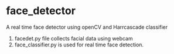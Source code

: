 # face_detector
A real time face detector using openCV and Harrcascade classifier

1. facedet.py file collects facial data using webcam
2. face_classifier.py  is used for real time face detection.
